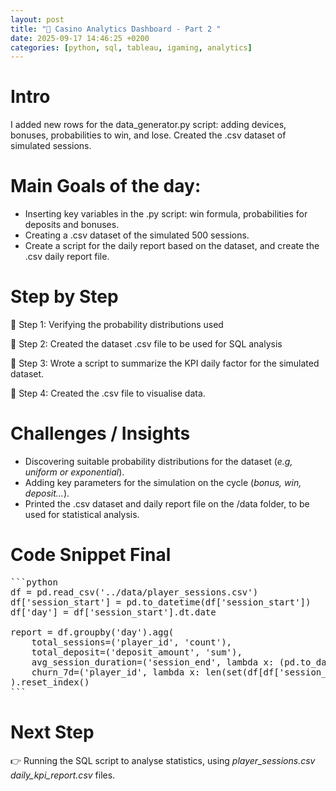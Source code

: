 ```yaml
---
layout: post
title: "🎲 Casino Analytics Dashboard - Part 2 "
date: 2025-09-17 14:46:25 +0200
categories: [python, sql, tableau, igaming, analytics]
---
```


# Intro

I added new rows for the data_generator.py script: adding devices, bonuses, probabilities to win, and lose. Created the .csv dataset of simulated sessions.

# Main Goals of the day:

- Inserting key variables in the .py script: win formula, probabilities for deposits and bonuses.
- Creating a .csv dataset of the simulated 500 sessions.
- Create a script for the daily report based on the dataset, and create the .csv daily report file.

# Step by Step
📍 Step 1: Verifying the probability distributions used

📍 Step 2: Created the dataset .csv file to be used for SQL analysis

📍 Step 3: Wrote a script to summarize the KPI daily factor for the simulated dataset.

📍 Step 4: Created the .csv file to visualise data.


# Challenges / Insights

- Discovering suitable probability distributions for the dataset (_e.g, uniform or exponential_).
- Adding key parameters for the simulation on the cycle (_bonus, win, deposit..._).
- Printed the .csv dataset and daily report file on the /data folder, to be used for statistical analysis.

# Code Snippet Final

<pre>
```python
df = pd.read_csv('../data/player_sessions.csv')
df['session_start'] = pd.to_datetime(df['session_start'])
df['day'] = df['session_start'].dt.date

report = df.groupby('day').agg(
    total_sessions=('player_id', 'count'),
    total_deposit=('deposit_amount', 'sum'),
    avg_session_duration=('session_end', lambda x: (pd.to_datetime(x) - pd.to_datetime(df.loc[x.index, 'session_start'])).mean().total_seconds()/60),
    churn_7d=('player_id', lambda x: len(set(df[df['session_start'] < (pd.Timestamp.today() - pd.Timedelta(days=7))]['player_id']) & set(x)))  # semplificato
).reset_index()
```
</pre>

# Next Step
👉 Running the SQL script to analyse statistics, using _player_sessions.csv_ _daily_kpi_report.csv_ files.
